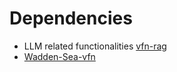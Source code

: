 # Dependencies
- LLM related functionalities [vfn-rag](https://github.com/Deltares-research/vfn-rag)
- [Wadden-Sea-vfn](https://github.com/Deltares-research/Wadden-Sea-vfn)
